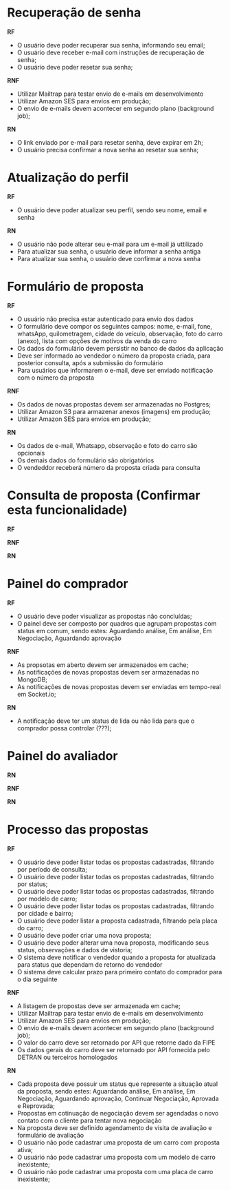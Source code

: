 # Recuperação de senha

**RF**

- O usuário deve poder recuperar sua senha, informando seu email;
- O usuário deve receber e-mail com instruções de recuperação de senha;
- O usuário deve poder resetar sua senha;

**RNF**

- Utilizar Mailtrap para testar envio de e-mails em desenvolvimento
- Utilizar Amazon SES para envios em produção;
- O envio de e-mails devem acontecer em segundo plano (background job);

**RN**

- O link enviado por e-mail para resetar senha, deve expirar em 2h;
- O usuário precisa confirmar a nova senha ao resetar sua senha;

# Atualização do perfil

**RF**

- O usuário deve poder atualizar seu perfil, sendo seu nome, email e senha

**RN**

- O usuário não pode alterar seu e-mail para um e-mail já uttilizado
- Para atualizar sua senha, o usuário deve informar a senha antiga
- Para atualizar sua senha, o usuário deve confirmar a nova senha

# Formulário de proposta

**RF**

- O usuário não precisa estar autenticado para envio dos dados
- O formulário deve compor os seguintes campos: nome, e-mail, fone, whatsApp, quilometragem, cidade do veículo, observação, foto do carro (anexo), lista com opções de motivos da venda do carro
- Os dados do formulário devem persistir no banco de dados da aplicação
- Deve ser informado ao vendedor o número da proposta criada, para posterior consulta, após a submissão do formulário
- Para usuários que informarem o e-mail, deve ser enviado notificação com o número da proposta

**RNF**

- Os dados de novas propostas devem ser armazenadas no Postgres;
- Utilizar Amazon S3 para armazenar anexos (imagens) em produção;
- Utilizar Amazon SES para envios em produção;

**RN**

- Os dados de e-mail, Whatsapp, observação e foto do carro são opcionais
- Os demais dados do formulário são obrigatórios
- O vendeddor receberá número da proposta criada para consulta 

# Consulta de proposta (Confirmar esta funcionalidade)

**RF**

**RNF**

**RN**


# Painel do comprador

**RF**

- O usuário deve poder visualizar as propostas não concluídas;
- O painel deve ser composto por quadros que agrupam propostas com status em comum, sendo estes: Aguardando análise, Em análise, Em Negociação, Aguardando aprovação

**RNF**

- As propsotas em aberto devem ser armazenados em cache;
- As notificações de novas propostas devem ser armazenadas no MongoDB;
- As notificações de novas propostas devem ser enviadas em tempo-real em Socket.io;

**RN**

- A notificação deve ter um status de lida ou não lida para que o comprador possa controlar (???);

# Painel do avaliador

**RN**

**RNF**

**RN**

# Processo das propostas

**RF**

- O usuário deve poder listar todas os propostas cadastradas, filtrando por período de consulta;
- O usuário deve poder listar todas os propostas cadastradas, filtrando por status;
- O usuário deve poder listar todas os propostas cadastradas, filtrando por modelo de carro;
- O usuário deve poder listar todas os propostas cadastradas, filtrando por cidade e bairro;
- O usuário deve poder listar a proposta cadastrada, filtrando pela placa do carro;
- O usuário deve poder criar uma nova proposta;
- O usuário deve poder alterar uma nova proposta, modificando seus status, observações e dados de vistoria;
- O sistema deve notificar o vendedor quando a proposta for atualizada para status que dependam de retorno do vendedor
- O sistema deve calcular prazo para primeiro contato do comprador para o dia seguinte

**RNF**

- A listagem de propostas deve ser armazenada em cache;
- Utilizar Mailtrap para testar envio de e-mails em desenvolvimento
- Utilizar Amazon SES para envios em produção;
- O envio de e-mails devem acontecer em segundo plano (background job);
- O valor do carro deve ser retornado por API que retorne dado da FIPE
- Os dados gerais do carro deve ser retornado por API fornecida pelo DETRAN ou terceiros homologados

**RN**

- Cada proposta deve possuir um status que represente a situação atual da proposta, sendo estes: Aguardando análise, Em análise, Em Negociação, Aguardando aprovação, Continuar Negociação, Aprovada e Reprovada;
- Propostas em cotinuação de negociação devem ser agendadas o novo contato com o cliente para tentar nova negociação
- Na proposta deve ser definido agendamento de visita de avaliação e formulário de avaliação
- O usuário não pode cadastrar uma proposta de um carro com proposta ativa;
- O usuário não pode cadastrar uma proposta com um modelo de carro inexistente;
- O usuário não pode cadastrar uma proposta com uma placa de carro inexistente;
